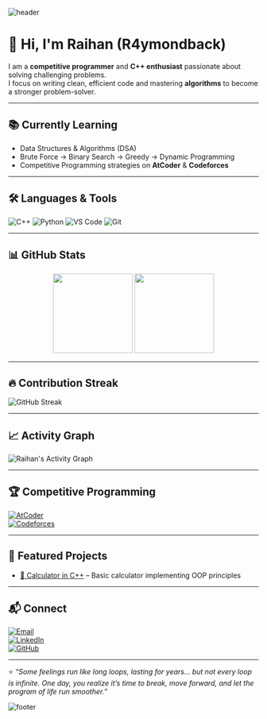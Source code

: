 <!-- Banner elegan -->
![header](https://capsule-render.vercel.app/api?type=waving&color=gradient&height=180&section=header&text=Raihan%20%7C%20R4ymondback&fontSize=40&fontAlignY=35&desc=Competitive%20Programmer%20%7C%20C++%20Enthusiast&descAlignY=55&descAlign=50)

# 👋 Hi, I'm Raihan (R4ymondback)

I am a **competitive programmer** and **C++ enthusiast** passionate about solving challenging problems.  
I focus on writing clean, efficient code and mastering **algorithms** to become a stronger problem-solver.  

---

## 📚 Currently Learning
- Data Structures & Algorithms (DSA)  
- Brute Force → Binary Search → Greedy → Dynamic Programming  
- Competitive Programming strategies on **AtCoder** & **Codeforces**

---

## 🛠️ Languages & Tools
![C++](https://img.shields.io/badge/-C++-00599C?style=flat-square&logo=c%2B%2B&logoColor=white)
![Python](https://img.shields.io/badge/-Python-3776AB?style=flat-square&logo=python&logoColor=white)
![VS Code](https://img.shields.io/badge/-VS%20Code-0078d7?style=flat-square&logo=visual-studio-code&logoColor=white)
![Git](https://img.shields.io/badge/-Git-F05032?style=flat-square&logo=git&logoColor=white)

---

## 📊 GitHub Stats
<p align="center">
  <img src="https://github-readme-stats.vercel.app/api?username=R4ymondback&show_icons=true&theme=tokyonight&count_private=true" height="160"/>
  <img src="https://github-readme-stats.vercel.app/api/top-langs/?username=R4ymondback&layout=compact&theme=tokyonight" height="160"/>
</p>

---
## 🔥 Contribution Streak
![GitHub Streak](https://streak-stats.demolab.com?user=R4ymondback&theme=tokyonight&hide_border=true)

---

## 📈 Activity Graph
![Raihan's Activity Graph](https://github-readme-activity-graph.vercel.app/graph?username=R4ymondback&theme=tokyo-night)

---

## 🏆 Competitive Programming
[![AtCoder](https://badgen.org/img/atcoder/R4ymondback/rating?label=AtCoder&color=purple)](https://atcoder.jp/users/R4ymondback)  
[![Codeforces](https://codeforces-readme-stats.vercel.app/api/card?username=R4ymondback)](https://codeforces.com/profile/R4ymondback)

---

## 🚀 Featured Projects
- [🔢 Calculator in C++](#) – Basic calculator implementing OOP principles

---

## 📬 Connect
[![Email](https://img.shields.io/badge/Email-D14836?logo=gmail&logoColor=white)](mailto:youremail@gmail.com)  
[![LinkedIn](https://img.shields.io/badge/LinkedIn-0A66C2?logo=linkedin&logoColor=white)](https://www.linkedin.com/in/username)  
[![GitHub](https://img.shields.io/badge/GitHub-181717?logo=github&logoColor=white)](https://github.com/R4ymondback)

---

⭐ *“Some feelings run like long loops, lasting for years… but not every loop is infinite. One day, you realize it’s time to break, move forward, and let the program of life run smoother.”*

![footer](https://capsule-render.vercel.app/api?type=waving&color=gradient&height=100&section=footer)
